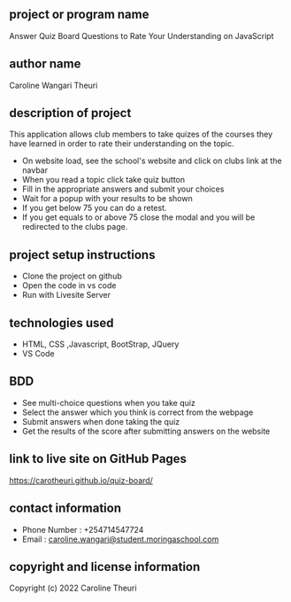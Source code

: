 ## project or program name
Answer Quiz Board Questions to Rate Your Understanding on JavaScript
## author name
Caroline Wangari Theuri
## description of project
This application allows club members to take quizes of the courses they have learned in order to rate their understanding on the topic.
* On website load, see the school's website and click on clubs link at the navbar
* When you read a topic click take quiz button
* Fill in the appropriate answers and submit your choices
* Wait for a popup with your results to be shown
* If you get below 75 you can do a retest.
* If you get equals to or above 75 close the modal and you will be redirected to the clubs page.
## project setup instructions
* Clone the project on github
* Open the code in vs code
* Run with Livesite Server
## technologies used
- HTML, CSS ,Javascript, BootStrap, JQuery
- VS Code
## BDD
- See multi-choice questions when you take quiz
- Select the answer which you think is correct from the webpage
- Submit answers when done taking the quiz
- Get the results of the score after submitting  answers on the website

## link to live site on GitHub Pages
https://carotheuri.github.io/quiz-board/
## contact information
- Phone Number : +254714547724
- Email        : caroline.wangari@student.moringaschool.com
## copyright and license information
Copyright (c) 2022 Caroline Theuri